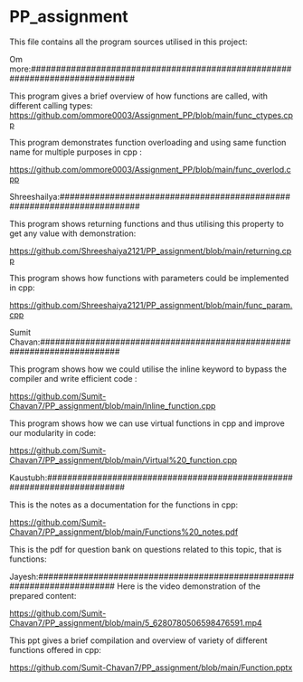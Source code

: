 # PP_assignment
This file contains all the program sources 
utilised in this project:

Om more:#############################################################################

This program gives a brief overview of how functions are called, with different calling types:
https://github.com/ommore0003/Assignment_PP/blob/main/func_ctypes.cpp

This program demonstrates function overloading and using same function name for multiple purposes in cpp :

https://github.com/ommore0003/Assignment_PP/blob/main/func_overlod.cpp

Shreeshailya:########################################################################

This program shows returning functions and thus utilising this property to get any value with demonstration:

https://github.com/Shreeshaiya2121/PP_assignment/blob/main/returning.cpp

This program shows how functions with parameters could be implemented in cpp:

https://github.com/Shreeshaiya2121/PP_assignment/blob/main/func_param.cpp

Sumit Chavan:########################################################################

This program shows how we could utilise the inline keyword to bypass the compiler and write efficient code :

https://github.com/Sumit-Chavan7/PP_assignment/blob/main/Inline_function.cpp

This program shows how we can use virtual functions in cpp and improve our modularity in code:

https://github.com/Sumit-Chavan7/PP_assignment/blob/main/Virtual%20_function.cpp

Kaustubh:########################################################################

This is the notes as a documentation for the functions in cpp:

https://github.com/Sumit-Chavan7/PP_assignment/blob/main/Functions%20_notes.pdf

This is the pdf for question bank on questions related to this topic, that is functions:



Jayesh:########################################################################
Here is the video demonstration of the prepared content:

https://github.com/Sumit-Chavan7/PP_assignment/blob/main/5_6280780506598476591.mp4

This ppt gives a brief compilation and overview of variety of different functions offered in cpp:

https://github.com/Sumit-Chavan7/PP_assignment/blob/main/Function.pptx

